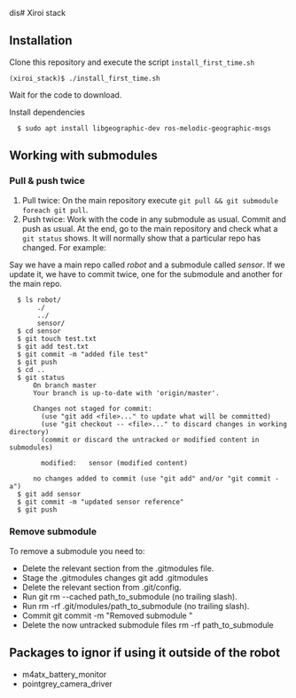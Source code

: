 dis# Xiroi stack

## Installation

Clone this repository and execute the script `install_first_time.sh`

    (xiroi_stack)$ ./install_first_time.sh

Wait for the code to download.

Install dependencies

      $ sudo apt install libgeographic-dev ros-melodic-geographic-msgs

## Working with submodules
### Pull & push twice

 1. Pull twice: On the main repository execute `git pull && git submodule foreach git pull`.
 2. Push twice: Work with the code in any submodule as usual. Commit and push as usual. At the end, go to the main repository and check what a `git status` shows. It will normally show that a particular repo has changed. For example:

 Say we have a main repo called *robot* and a submodule called *sensor*. If we update it, we have to commit twice, one for the submodule and another for the main repo.

      $ ls robot/
           ./
           ../
           sensor/
      $ cd sensor
      $ git touch test.txt
      $ git add test.txt
      $ git commit -m "added file test"
      $ git push
      $ cd ..
      $ git status
          On branch master
          Your branch is up-to-date with 'origin/master'.

          Changes not staged for commit:
            (use "git add <file>..." to update what will be committed)
            (use "git checkout -- <file>..." to discard changes in working directory)
            (commit or discard the untracked or modified content in submodules)

            modified:   sensor (modified content)

          no changes added to commit (use "git add" and/or "git commit -a")
      $ git add sensor
      $ git commit -m "updated sensor reference"
      $ git push

### Remove submodule
To remove a submodule you need to:

- Delete the relevant section from the .gitmodules file.
- Stage the .gitmodules changes git add .gitmodules
- Delete the relevant section from .git/config.
- Run git rm --cached path_to_submodule (no trailing slash).
- Run rm -rf .git/modules/path_to_submodule (no trailing slash).
- Commit git commit -m "Removed submodule <name>"
- Delete the now untracked submodule files rm -rf path_to_submodule


## Packages to ignor if using it outside of the robot
 - m4atx_battery_monitor
 - pointgrey_camera_driver
